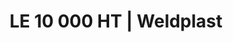 ---
Filename: "le-10-000-ht"
Link: "file:/Users/vinayakpatel/Downloads/www.weldplast.cz/le-10-000-ht"
product_name: "LE 10 000 HT3 x 400 V / 15 kW, bez elektroniky"
product_id: "Obj. číslo:110.568"
title: "LE 10 000 HT | Weldplast"
product_desc: "Vysokoteplotní ohřívače vzduchu Leister LE 5000 / 10 000 HT jsou vhodné pro teploty až 900 °C. Nemají integrovanou výkonovou elektroniku, nicméně teplotu vzduchu lze plynule ovládat doplněním regulátoru Leister DSE nebo Leister KSR DIGITAL.Výstupní teplota až 900 °CTrubka topného tělesa s ochrannou trubkouBez integrované výkonové elektroniky"
product_specs: "Značka konformity, Třída ochrany I, NapětíV~3 x 400, PříkonW15 000, Max. teplota°C900, Průtok vzduchul/min800, Hmotnostkg4,0, Max. teplota prostředí°C100, Max. vstupní teplota vzduchu°C100"
product_downloads: "LE 10000 HT - produktový list stáhnout , LE 10000 HT - manuál SK stáhnout , LE 10000 HT - manuál CZ stáhnout , TECHNOLOGIE HORKÉHO VZDUCHU - katalog stáhnout , Přechod z LE na LHS stáhnout"
href: "https://www.weldplast.cz/files/le-mini-sensor-kit-produktovy-list.pdf, https://www.weldplast.cz/files/le-mini-sensor-kit-produktovy-list.pdf, https://www.weldplast.cz/files/le10000ht-manual-sk.pdf, https://www.weldplast.cz/files/le10000ht-manual-sk.pdf, https://www.weldplast.cz/files/le10000ht-manual-cz.pdf, https://www.weldplast.cz/files/le10000ht-manual-cz.pdf, https://www.weldplast.cz/files/katalog-ph-web.pdf, https://www.weldplast.cz/files/katalog-ph-web.pdf, https://www.weldplast.cz/files/prechod-z-le-na-lhs.pdf, https://www.weldplast.cz/files/prechod-z-le-na-lhs.pdf"
p_desc_2: "Vysokoteplotní ohřívače vzduchu Leister LE 5000 / 10 000 HT jsou vhodné pro teploty až 900 °C. Nemají integrovanou výkonovou elektroniku, nicméně teplotu vzduchu lze plynule ovládat doplněním regulátoru Leister DSE nebo Leister KSR DIGITAL.Výstupní teplota až 900 °CTrubka topného tělesa s ochrannou trubkouBez integrované výkonové elektroniky"
accessories: "Trubka prodlužovací, násuvná (ø 92,5 mm)500 x ø 60 mm, pro LE 10 000Tryska kruhová (ø 92.5 mm)redukce na ø 50 mmDržák termosondy (LHS 60)Příruba připojovací (ø 62.5 mm), ø 90 mm, LE 5000 HT3 x 400V/11kW, bez elektroniky"
similar_products: "LE 5000 HT3 x 400V/11kW, bez elektroniky"
---
